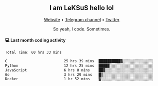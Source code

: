 <h2 align="center">I am LeKSuS hello lol</h2>
<div align="center">
  <a href="https://leksus.net">Website</a> •
  <a href="https://t.me/leksus_was_here">Telegram channel</a> •
  <a href="https://twitter.com/___LeKSuS___">Twitter</a>
</div>
<p align="center">So yeah, I code. Sometimes.</p>

#### :computer: Last month coding activity
<!--START_SECTION:waka-->

```txt
Total Time: 60 hrs 33 mins

C                          25 hrs 39 mins  ██████████▓░░░░░░░░░░░░░░   42.28 %
Python                     12 hrs 25 mins  █████░░░░░░░░░░░░░░░░░░░░   20.49 %
JavaScript                 6 hrs 8 mins    ██▓░░░░░░░░░░░░░░░░░░░░░░   10.11 %
Go                         3 hrs 29 mins   █▒░░░░░░░░░░░░░░░░░░░░░░░   05.76 %
Docker                     1 hr 52 mins    ▓░░░░░░░░░░░░░░░░░░░░░░░░   03.09 %
```

<!--END_SECTION:waka-->

<!-- flag{4_l0t_0f_1nter35t1ng_th1ng5_4r3_1n_publ1c_d0m41n} -->
